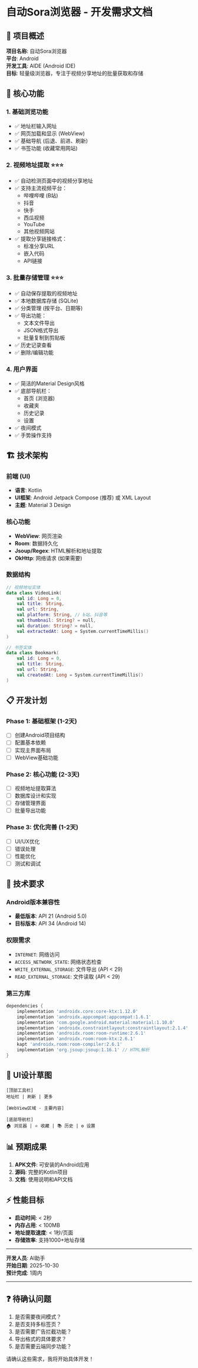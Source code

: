 # 自动Sora浏览器 - 开发需求文档

## 📱 项目概述

**项目名称**: 自动Sora浏览器  
**平台**: Android  
**开发工具**: AIDE (Android IDE)  
**目标**: 轻量级浏览器，专注于视频分享地址的批量获取和存储

## 🎯 核心功能

### 1. 基础浏览功能
- ✅ 地址栏输入网址
- ✅ 网页加载和显示 (WebView)
- ✅ 基础导航 (后退、前进、刷新)
- ✅ 书签功能 (收藏常用网站)

### 2. 视频地址提取 ⭐⭐⭐
- ✅ 自动检测页面中的视频分享地址
- ✅ 支持主流视频平台：
  - 哔哩哔哩 (B站)
  - 抖音
  - 快手
  - 西瓜视频
  - YouTube
  - 其他视频网站
- ✅ 提取分享链接格式：
  - 标准分享URL
  - 嵌入代码
  - API链接

### 3. 批量存储管理 ⭐⭐⭐
- ✅ 自动保存提取的视频地址
- ✅ 本地数据库存储 (SQLite)
- ✅ 分类管理 (按平台、日期等)
- ✅ 导出功能：
  - 文本文件导出
  - JSON格式导出
  - 批量复制到剪贴板
- ✅ 历史记录查看
- ✅ 删除/编辑功能

### 4. 用户界面
- ✅ 简洁的Material Design风格
- ✅ 底部导航栏：
  - 首页 (浏览器)
  - 收藏夹
  - 历史记录
  - 设置
- ✅ 夜间模式
- ✅ 手势操作支持

## 🏗️ 技术架构

### 前端 (UI)
- **语言**: Kotlin
- **UI框架**: Android Jetpack Compose (推荐) 或 XML Layout
- **主题**: Material 3 Design

### 核心功能
- **WebView**: 网页渲染
- **Room**: 数据持久化
- **Jsoup/Regex**: HTML解析和地址提取
- **OkHttp**: 网络请求 (如果需要)

### 数据结构
```kotlin
// 视频地址实体
data class VideoLink(
    val id: Long = 0,
    val title: String,
    val url: String,
    val platform: String, // b站、抖音等
    val thumbnail: String? = null,
    val duration: String? = null,
    val extractedAt: Long = System.currentTimeMillis()
)

// 书签实体
data class Bookmark(
    val id: Long = 0,
    val title: String,
    val url: String,
    val createdAt: Long = System.currentTimeMillis()
)
```

## 📋 开发计划

### Phase 1: 基础框架 (1-2天)
- [ ] 创建Android项目结构
- [ ] 配置基本依赖
- [ ] 实现主界面布局
- [ ] WebView基础功能

### Phase 2: 核心功能 (2-3天)
- [ ] 视频地址提取算法
- [ ] 数据库设计和实现
- [ ] 存储管理界面
- [ ] 批量导出功能

### Phase 3: 优化完善 (1-2天)
- [ ] UI/UX优化
- [ ] 错误处理
- [ ] 性能优化
- [ ] 测试和调试

## 🔧 技术要求

### Android版本兼容性
- **最低版本**: API 21 (Android 5.0)
- **目标版本**: API 34 (Android 14)

### 权限需求
- `INTERNET`: 网络访问
- `ACCESS_NETWORK_STATE`: 网络状态检查
- `WRITE_EXTERNAL_STORAGE`: 文件导出 (API < 29)
- `READ_EXTERNAL_STORAGE`: 文件读取 (API < 29)

### 第三方库
```gradle
dependencies {
    implementation 'androidx.core:core-ktx:1.12.0'
    implementation 'androidx.appcompat:appcompat:1.6.1'
    implementation 'com.google.android.material:material:1.10.0'
    implementation 'androidx.constraintlayout:constraintlayout:2.1.4'
    implementation 'androidx.room:room-runtime:2.6.1'
    implementation 'androidx.room:room-ktx:2.6.1'
    kapt 'androidx.room:room-compiler:2.6.1'
    implementation 'org.jsoup:jsoup:1.16.1' // HTML解析
}
```

## 🎨 UI设计草图

```
[顶部工具栏]
地址栏 | 刷新 | 更多

[WebView区域 - 主要内容]

[底部导航栏]
🏠 浏览器 | ⭐ 收藏 | 📚 历史 | ⚙️ 设置
```

## 📊 预期成果

1. **APK文件**: 可安装的Android应用
2. **源码**: 完整的Kotlin项目
3. **文档**: 使用说明和API文档

## ⚡ 性能目标

- **启动时间**: < 2秒
- **内存占用**: < 100MB
- **地址提取速度**: < 1秒/页面
- **存储效率**: 支持1000+地址存储

---

**开发人员**: AI助手  
**开始日期**: 2025-10-30  
**预计完成**: 1周内  

---

## ❓ 待确认问题

1. 是否需要夜间模式？
2. 是否支持多标签页？
3. 是否需要广告拦截功能？
4. 导出格式的具体要求？
5. 是否需要云端同步功能？

请确认这些需求，我将开始具体开发！